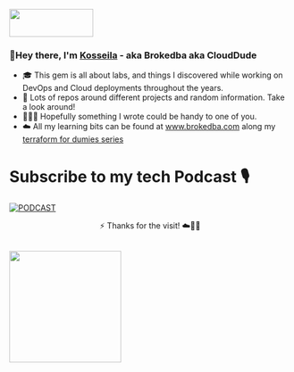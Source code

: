 
<p align="justified"> <img src= "https://github.com/vimal-verma/vimal-verma/blob/v2/img/hello.gif" width="150" height="50" /> </p>
    <h3 align="justified"> 👋Hey there, I'm <a href="https://brokedba">Kosseila</a> - aka Brokedba aka CloudDude </h3>


- 🎓 This gem is all about labs, and things I discovered while working on DevOps and Cloud deployments throughout the years.
- 🔎 Lots of repos around different projects and random information. Take a look around!
- 👨🏼‍🚀 Hopefully something I wrote could be handy to one of you.
- ☁️ All my learning bits can be found at www.brokedba.com along my [terraform for dumies series](http://www.brokedba.com/2021/12/my-terraform-labs-2021-cloud-recap.html)
# Subscribe to my tech Podcast 🎙
[![PODCAST](https://github-production-user-asset-6210df.s3.amazonaws.com/29458929/263514581-dcec469a-7e67-466e-ba92-d8ed5512ab1c.png)](https://podcasters.spotify.com/pod/show/techbeats) 
 <p align=center>
⚡ Thanks for the visit! ☁️🤙💪
 </p>
<br>  
<a href="https://github.com/anuraghazra/github-readme-stats">
  <img height=200 align="center" src="https://github-readme-stats.vercel.app/api?username=brokedba&icons=true&include_all_commits=true&theme=default&show_icons=true&rank_icon=github" />
</a>
<!--
**brokedba/brokedba** is a ✨ _special_ ✨ repository because its `README.md` (this file) appears on your GitHub profile.

Here are some ideas to get you started:

- 🔭 I’m currently working on ...
- 🌱 I’m currently learning ...
- 👯 I’m looking to collaborate on ...
- 🤔 I’m looking for help with ...
- 💬 Ask me about ...
- 📫 How to reach me: ...
- 😄 Pronouns: ...
- ⚡ Fun fact: ...
<img src="https://media.giphy.com/media/hvRJCLFzcasrR4ia7z/giphy.gif" width="28">
![Top Langs](https://github-readme-stats.vercel.app/api/top-langs/?username=brokedba&hide_progress=true)
![brokedba's GitHub Stats](https://github-readme-stats.vercel.app/api?username=brokedba&icons=true&include_all_commits=true&theme=default&show_icons=true&rank_icon=github)
<a href="https://github.com/anuraghazra/convoychat">
  <img height=200 align="center" src="https://github-readme-stats.vercel.app/api/top-langs?username=brokedba&hide_progress=true&&hide=PLSQL,plpgSQL,Python&layout=compact&&card_width=320" />
</a>
 
-->
